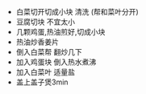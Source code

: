 - 白菜切开切成小块 清洗 (帮和菜叶分开)
- 豆腐切块 不宜太小
- 几颗鸡蛋,热油煎好,切成小块
- 热油炒香姜片
- 倒入白菜帮 翻炒几下
- 加入鸡蛋块 倒入热水煮沸
- 加入白菜叶 适量盐
- 盖上盖子煲3min